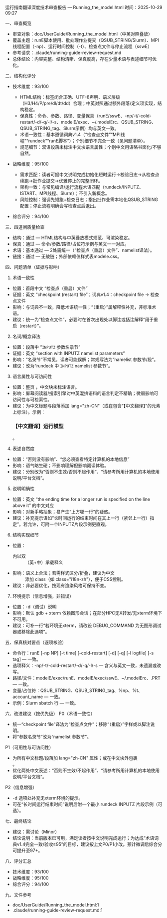 运行指南翻译深度技术审查报告 — Running_the_model.html
时间：2025-10-29 09:27

一、审查概览
- 审查对象：doc/UserGuide/Running_the_model.html（中英对照叠放）
- 覆盖主题：runE脚本使用、批处理作业提交（QSUB_STRING/Slurm）、MPI线程配置（-np）、运行时间控制（-t）、检查点文件与停止流程（sswE）
- 参考请求：.claude/running-guide-review-request.md
- 总体结论：内容完整、结构清晰、保真度高，存在少量术语与表述细节可优化。

二、结构化评分
- 技术维度：93/100
  - HTML结构：标签闭合正确、UTF-8声明、语义层级（H3/H4/P/pre/dl/dt/dd）合理；中英对照通过额外段落/定义项实现，结构稳定。
  - 保真性：命令、参数、路径、变量保真（runE/sswE、-np/-t/-cold-restart/-d/-q/-l/-s、modelE/exec、~/.modelErc、QSUB_STRING、QSUB_STRING_tag、Slurm示例）均与英文一致。
  - 术语一致性：基本遵循词典v1.4（“检查点文件”“MPI线程”“rundeck”“runE脚本”）；个别细节不完全一致（见问题清单）。
  - 规范细节：双语段落未标注中文块语言属性；个别中文用语略书面化/不够自然。

- 战略维度：95/100
  - 需求匹配：读者可据中文说明完成初始化短时运行→校验日志→从检查点续跑→批作业提交→优雅停止的完整闭环。
  - 架构一致：与常见编译/运行流程术语匹配（rundeck/INPUTZ、ISTART、MPI线程、Slurm）；不引入新概念。
  - 风险控制：强调先短跑+检查日志；指出批作业需本地化QSUB_STRING配置；停止流程明确会写检查点后退出。

- 综合评分：94/100

三、四道闸质量检查
- 结构：通过 — HTML结构与中英叠放模式规范、可渲染稳定。
- 保真：通过 — 命令/参数/路径/占位符示例与英文一一对应。
- 术语：基本通过 — 2处需统一（“检查点（重启）文件”、namelist译法）。
- 链接：通过 — 无破链；外部依赖仅样式表modele.css。

四、问题清单（证据与影响）
1) 术语一致性
  - 位置：首段中文 “检查点（重启）文件”
  - 证据：英文 “checkpoint (restart) file”；词典v1.4：checkpoint file → 检查点文件
  - 影响：与词典不一致，降低术语统一性；“（重启）”属解释性补充，非标准术语。
  - 建议：统一为“检查点文件”，必要时在首次出现处以脚注或括注解释“用于重启（restart）”。

2) 名词/概念译法
  - 位置：段落中 “<code>INPUTZ</code> 参数名录节”
  - 证据：英文 “section with INPUTZ namelist parameters”
  - 影响：“名录节”不常见，读者可能误解；常规写法为“namelist 参数节/段”。
  - 建议：改为“rundeck 中 <code>INPUTZ</code> namelist 参数节”。

3) 语言属性与可访问性
  - 位置：整页 <HTML lang=en>，中文块未标注语言。
  - 影响：屏幕阅读器/搜索引擎对中英混排语料的语言判定不精确；微弱影响可访问性与可检索性。
  - 建议：为中文标题与段落添加 lang="zh-CN"（或在包含“【中文翻译】”的元素上标注）。示例：<H3 lang="zh-CN">【中文翻译】运行模型</H3>。

4) 表述自然度
  - 位置：“否则没有影响”、“您必须查看特定计算机的本地信息”
  - 影响：语气略生硬；不影响理解但影响阅读体验。
  - 建议：分别改为“否则不生效/否则不起作用”、“请参考所用计算机的本地使用说明/平台文档”。

5) 说明明确性
  - 位置：英文 “the ending time for a longer run is specified on the line above it” 的中文对应
  - 影响：对新手略抽象；易产生“上方哪一行”的疑惑。
  - 建议：补充提示语如“长时间运行的结束时间在其上一行（紧邻上一行）指定”。若允许，可附一个INPUTZ片段示例更直观。

6) 结构实现细节
  - 位置：<dl> 内以双 <dd>（英+中）承载释义
  - 影响：语义上合法；若需样式区分/折叠，建议为中文 <dd> 添加 class（如 class="i18n-zh"），便于CSS控制。
  - 建议：非必要优化，按现有渲染风格可保持不变。

7) 环境提示（信息增强，非错误）
  - 位置：-d（调试）说明
  - 影响：默认 gdb + xterm 依赖图形会话；在部分HPC无X转发/无xterm环境下不可用。
  - 建议：可补一行“若环境无xterm，请改设 DEBUG_COMMAND 为无图形调试器或移除此选项”。

五、保真核对要点（逐项核验）
- 命令行：runE <RunID> [-np NP] [-t time] [-cold-restart] [-d] [-q] [-l logfile] [-s tag] — 一致。
- 选项释义：-np/-t/-cold-restart/-d/-q/-l/-s — 含义与英文一致，未遗漏或改写。
- 路径/文件：modelE/exec/runE、modelE/exec/sswE、~/.modelErc、<RunID>.PRT — 一致。
- 变量/占位符：QSUB_STRING、QSUB_STRING_tag、%np、%t、account_name — 一致。
- 示例：Slurm sbatch 行 — 一致。

六、改进建议（按优先级）
P0（术语一致性）
- 统一“checkpoint file”译法为“检查点文件”；移除“（重启）”字样或以脚注说明。
- 将“参数名录节”改为“namelist 参数节”。

P1（可用性与可访问性）
- 为所有中文标题/段落加 lang="zh-CN" 属性；或在中文块外包裹 <div lang="zh-CN">。
- 优化两处中文表述：“否则不生效/不起作用”、“请参考所用计算机的本地使用说明/平台文档”。

P2（信息增强）
- -d 选项处补充无xterm环境的提示。
- 可在“长时间运行结束时间”说明后附一个最小 rundeck INPUTZ 片段示例（可选）。

七、最终结论
- 建议：需讨论（Minor）
- 结论说明：当前版本已可用，满足读者按中文说明完成运行；为达成“术语词典v1.4完全一致/验收≥95”的目标，建议按上文P0/P1小改。预计微调后综合分可提升至97+。

八、评分汇总
- 技术维度：93/100
- 战略维度：95/100
- 综合评分：94/100

九、文件参考
- doc/UserGuide/Running_the_model.html:1
- .claude/running-guide-review-request.md:1

